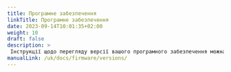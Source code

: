```yaml
---
title: Програмне забезпечення
linkTitle: Програмне забезпечення
date: 2023-09-14T10:01:35+02:00
weight: 10
draft: false
description: >
 Інструкції щодо перегляду версії вашого програмного забезпечення можна знайти тут
manualLink: /uk/docs/firmware/versions/
---
```

<script>
  window.location.href = "/uk/docs/firmware/versions/";
</script>
